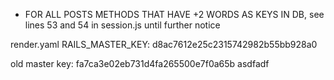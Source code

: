 * FOR ALL POSTS METHODS THAT HAVE +2 WORDS AS KEYS IN DB, see lines 53 and 54 in session.js until further notice

render.yaml RAILS_MASTER_KEY: d8ac7612e25c2315742982b55bb928a0

old master key: fa7ca3e02eb731d4fa265500e7f0a65b
asdfadf